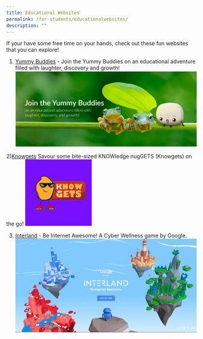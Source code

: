 ```yaml
---
title: Educational Websites
permalink: /for-students/educationalwebsites/
description: ""
---
```

If your have some free time on your hands, check out these fun websites that you can explore! 

1) [Yummy Buddies](https://yummybuddies.moe.edu.sg/) - Join the Yummy Buddies on an educational adventure filled with laughter, discovery and growth! 
![yummybuddies](/images/For%20Students/Educational%20website/yummy%20buddies.PNG)


2)[Knowgets](https://www.youtube.com/@knowgets/about) Savour some bite-sized KNOWledge nugGETS (Knowgets) on the go!
![knowgets](/images/For%20Students/Educational%20website/knowgets.jpg)

3) [Interland](https://beinternetawesome.withgoogle.com/en_us/interland) - Be Internet Awesome! A Cyber Wellness game by Google. 
![interland](/images/For%20Students/Educational%20website/play%20interland.jpg)
